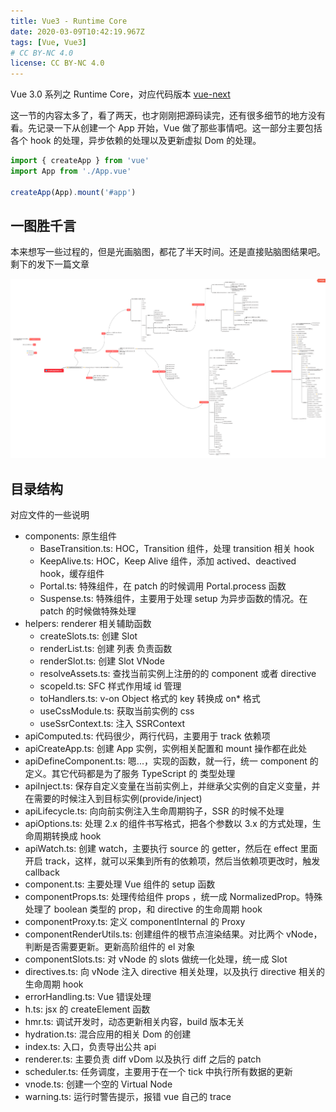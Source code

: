 ```yaml
---
title: Vue3 - Runtime Core
date: 2020-03-09T10:42:19.967Z
tags: [Vue, Vue3]
# CC BY-NC 4.0
license: CC BY-NC 4.0
---
```


Vue 3.0 系列之 Runtime Core，对应代码版本 [vue-next](https://github.com/vuejs/vue-next/tree/fb4856b36375fcf3eecaf89f260b272052a0b432)

这一节的内容太多了，看了两天，也才刚刚把源码读完，还有很多细节的地方没有看。先记录一下从创建一个 App 开始，Vue 做了那些事情吧。这一部分主要包括 各个 hook 的处理，异步依赖的处理以及更新虚拟 Dom 的处理。

```js
import { createApp } from 'vue'
import App from './App.vue'

createApp(App).mount('#app')
```

<!-- more -->

## 一图胜千言

本来想写一些过程的，但是光画脑图，都花了半天时间。还是直接贴脑图结果吧。剩下的发下一篇文章

![Vue 3](./Vue3-Runtime%20Core/Vue3.png)

## 目录结构

对应文件的一些说明

- components: 原生组件
  - BaseTransition.ts: HOC，Transition 组件，处理 transition 相关 hook
  - KeepAlive.ts: HOC，Keep Alive 组件，添加 actived、deactived hook，缓存组件
  - Portal.ts: 特殊组件，在 patch 的时候调用 Portal.process 函数
  - Suspense.ts: 特殊组件，主要用于处理 setup 为异步函数的情况。在 patch 的时候做特殊处理
- helpers: renderer 相关辅助函数
  - createSlots.ts: 创建 Slot
  - renderList.ts: 创建 列表 负责函数
  - renderSlot.ts: 创建 Slot VNode
  - resolveAssets.ts: 查找当前实例上注册的的 component 或者 directive
  - scopeId.ts: SFC 样式作用域 id 管理
  - toHandlers.ts: v-on Object 格式的 key 转换成 on\* 格式
  - useCssModule.ts: 获取当前实例的 css
  - useSsrContext.ts: 注入 SSRContext
- apiComputed.ts: 代码很少，两行代码，主要用于 track 依赖项
- apiCreateApp.ts: 创建 App 实例，实例相关配置和 mount 操作都在此处
- apiDefineComponent.ts: 嗯...，实现的函数，就一行，统一 component 的定义。其它代码都是为了服务 TypeScript 的 类型处理
- apiInject.ts: 保存自定义变量在当前实例上，并继承父实例的自定义变量，并在需要的时候注入到目标实例(provide/inject)
- apiLifecycle.ts: 向向前实例注入生命周期钩子，SSR 的时候不处理
- apiOptions.ts: 处理 2.x 的组件书写格式，把各个参数以 3.x 的方式处理，生命周期转换成 hook
- apiWatch.ts: 创建 watch，主要执行 source 的 getter，然后在 effect 里面开启 track，这样，就可以采集到所有的依赖项，然后当依赖项更改时，触发 callback
- component.ts: 主要处理 Vue 组件的 setup 函数
- componentProps.ts: 处理传给组件 props ，统一成 NormalizedProp。特殊处理了 boolean 类型的 prop，和 directive 的生命周期 hook
- componentProxy.ts: 定义 componentInternal 的 Proxy
- componentRenderUtils.ts: 创建组件的根节点渲染结果。对比两个 vNode，判断是否需要更新。更新高阶组件的 el 对象
- componentSlots.ts: 对 vNode 的 slots 做统一化处理，统一成 Slot
- directives.ts: 向 vNode 注入 directive 相关处理，以及执行 directive 相关的生命周期 hook
- errorHandling.ts: Vue 错误处理
- h.ts: jsx 的 createElement 函数
- hmr.ts: 调试开发时，动态更新相关内容，build 版本无关
- hydration.ts: 混合应用的相关 Dom 的创建
- index.ts: 入口，负责导出公共 api
- renderer.ts: 主要负责 diff vDom 以及执行 diff 之后的 patch
- scheduler.ts: 任务调度，主要用于在一个 tick 中执行所有数据的更新
- vnode.ts: 创建一个空的 Virtual Node
- warning.ts: 运行时警告提示，报错 vue 自己的 trace
